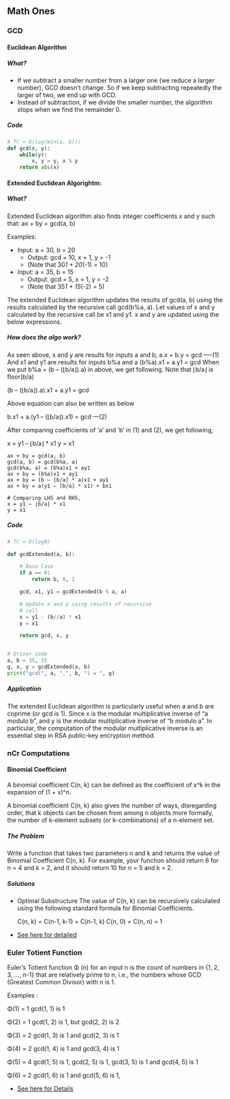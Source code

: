 ## Math Ones

### GCD

#### Euclidean Algorithm

##### What?
- If we subtract a smaller number from a larger one (we reduce a larger number),
GCD doesn’t change. So if we keep subtracting repeatedly the larger of two, we
end up with GCD.
- Instead of subtraction, if we divide the smaller number, the algorithm stops
    when we find the remainder 0.

##### Code
```python
# TC = O(log(min(a, b)))
def gcd(x, y):
    while(y):
        x, y = y, x % y
    return abs(x)
```

#### Extended Euclidean Algorightm:

##### What?
Extended Euclidean algorithm also finds integer coefficients x and y such
that: ax + by = gcd(a, b)

Examples:
- Input: a = 30, b = 20
  - Output: gcd = 10, x = 1, y = -1
  - (Note that 30*1 + 20*(-1) = 10)
- Input: a = 35, b = 15
  - Output: gcd = 5, x = 1, y = -2
  - (Note that 35*1 + 15*(-2) = 5)

The extended Euclidean algorithm updates the results of gcd(a, b) using the
results calculated by the recursive call gcd(b%a, a). Let values of x and y
calculated by the recursive call be x1 and y1. x and y are updated using the
below expressions.

##### How does the algo work?

As seen above, x and y are results for inputs a and b,
a.x + b.y = gcd                      —-(1)
And x1 and y1 are results for inputs b%a and a
(b%a).x1 + a.y1 = gcd
When we put b%a = (b – (⌊b/a⌋).a) in above, we get following.
Note that ⌊b/a⌋ is floor(b/a)

(b – (⌊b/a⌋).a).x1 + a.y1  = gcd

Above equation can also be written as below

b.x1 + a.(y1 – (⌊b/a⌋).x1) = gcd      —(2)

After comparing coefficients of ‘a’ and ‘b’ in (1) and (2), we get following,

x = y1 – ⌊b/a⌋ * x1
y = x1

```text
ax + by = gcd(a, b)
gcd(a, b) = gcd(b%a, a)
gcd(b%a, a) = (b%a)x1 + ay1
ax + by = (b%a)x1 + ay1
ax + by = (b – [b/a] * a)x1 + ay1
ax + by = a(y1 – [b/a] * x1) + bx1

# Comparing LHS and RHS,
x = y1 – ⌊b/a⌋ * x1
y = x1
```

##### Code
```python
# TC = O(logN)

def gcdExtended(a, b):

    # Base Case
    if a == 0:
        return b, 0, 1

    gcd, x1, y1 = gcdExtended(b % a, a)

    # Update x and y using results of recursive
    # call
    x = y1 - (b//a) * x1
    y = x1

    return gcd, x, y


# Driver code
a, b = 35, 15
g, x, y = gcdExtended(a, b)
print("gcd(", a, ",", b, ") = ", g)
```

##### Application
The extended Euclidean algorithm is particularly useful when a and b are coprime
(or gcd is 1). Since x is the modular multiplicative inverse of “a modulo b”,
and y is the modular multiplicative inverse of “b modulo a”. In particular, the
computation of the modular multiplicative inverse is an essential step in RSA
public-key encryption method.


### nCr Computations

#### Binomial Coefficient

A binomial coefficient C(n, k) can be defined as the coefficient of x^k in the
expansion of (1 + x)^n.

A binomial coefficient C(n, k) also gives the number of ways, disregarding
order, that k objects can be chosen from among n objects more formally, the
number of k-element subsets (or k-combinations) of a n-element set.

##### The Problem
Write a function that takes two parameters n and k and returns the value of
Binomial Coefficient C(n, k). For example, your function should return 6 for
n = 4 and k = 2, and it should return 10 for n = 5 and k = 2.

##### Solutions

- Optimal Substructure
The value of C(n, k) can be recursively calculated using the following standard
formula for Binomial Coefficients.

   C(n, k) = C(n-1, k-1) + C(n-1, k)
   C(n, 0) = C(n, n) = 1
- [See here for detailed](https://www.geeksforgeeks.org/binomial-coefficient-dp-9/)


### Euler Totient Function

Euler’s Totient function Φ (n) for an input n is the count of numbers in
{1, 2, 3, …, n-1} that are relatively prime to n, i.e., the numbers whose GCD
(Greatest Common Divisor) with n is 1.

Examples :

Φ(1) = 1
gcd(1, 1) is 1

Φ(2) = 1
gcd(1, 2) is 1, but gcd(2, 2) is 2.

Φ(3) = 2
gcd(1, 3) is 1 and gcd(2, 3) is 1

Φ(4) = 2
gcd(1, 4) is 1 and gcd(3, 4) is 1

Φ(5) = 4
gcd(1, 5) is 1, gcd(2, 5) is 1,
gcd(3, 5) is 1 and gcd(4, 5) is 1

Φ(6) = 2
gcd(1, 6) is 1 and gcd(5, 6) is 1,

- [See here for Details](https://www.geeksforgeeks.org/eulers-totient-function/)
